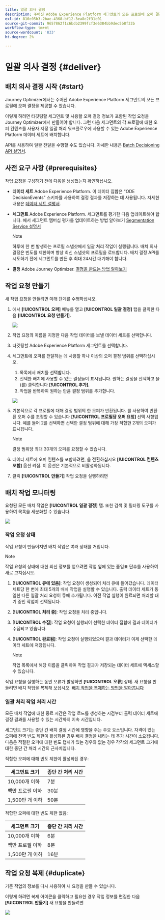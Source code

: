 ```yaml
---
title: 일괄 의사 결정
description: 주어진 Adobe Experience Platform 세그먼트의 모든 프로필에 오퍼 결정을 제공하는 방법을 알아봅니다.
exl-id: 810c05b3-2bae-4368-bf12-3ea8c2f31c01
source-git-commit: 9657862f1c6bdb2399fcf3e6384bb9dec5b8f32b
workflow-type: tm+mt
source-wordcount: '833'
ht-degree: 2%

---
```


# 일괄 의사 결정 {#deliver}

## 배치 의사 결정 시작 {#start}

Journey Optimizer에서는 주어진 Adobe Experience Platform 세그먼트의 모든 프로필에 오퍼 결정을 제공할 수 있습니다.

이렇게 하려면 타깃팅할 세그먼트 및 사용할 오퍼 결정 정보가 포함된 작업 요청을 Journey Optimizer에서 만들어야 합니다. 그런 다음 세그먼트의 각 프로필에 대한 오퍼 컨텐츠를 사용자 지정 일괄 처리 워크플로우에 사용할 수 있는 Adobe Experience Platform 데이터 세트에 배치합니다.

API를 사용하여 일괄 전달을 수행할 수도 있습니다. 자세한 내용은 [Batch Decisioning API 설명서](api-reference/offer-delivery-api/batch-decisioning-api.md).

## 사전 요구 사항 {#prerequisites}

작업 요청을 구성하기 전에 다음을 생성했는지 확인하십시오.

* **데이터 세트** Adobe Experience Platform. 이 데이터 집합은 &quot;ODE DecisionEvents&quot; 스키마를 사용하여 결정 결과를 저장하는 데 사용됩니다. 자세한 내용은 [데이터 세트 설명서](https://experienceleague.adobe.com/docs/experience-platform/catalog/datasets/overview.html?lang=ko).

* **세그먼트** Adobe Experience Platform. 세그먼트를 평가한 다음 업데이트해야 합니다. 에서 세그먼트 멤버십 평가를 업데이트하는 방법 알아보기 [Segmentation Service 설명서](http://www.adobe.com/go/segmentation-overview-en)

   >[!NOTE]
   >
   >하루에 한 번 발생하는 프로필 스냅샷에서 일괄 처리 작업이 실행됩니다. 배치 의사 결정은 빈도를 제한하며 항상 최신 스냅샷의 프로필을 로드합니다. 배치 결정 API를 시도하기 전에 세그먼트를 만든 후 최대 24시간 대기해야 합니다.

* **결정** Adobe Journey Optimizer. [결정을 만드는 방법 알아보기](offer-activities/create-offer-activities.md)

<!-- in API doc, remove these info and add ref here-->

## 작업 요청 만들기

새 작업 요청을 만들려면 아래 단계를 수행하십시오.

1. 에서 **[!UICONTROL 오퍼]** 메뉴를 열고 **[!UICONTROL 일괄 결정]** 탭을 클릭한 다음 **[!UICONTROL 요청 만들기]**.

   ![](assets/batch-create.png)

1. 작업 요청의 이름을 지정한 다음 작업 데이터를 보낼 데이터 세트를 선택합니다.

1. 타깃팅할 Adobe Experience Platform 세그먼트를 선택합니다.

1. 세그먼트에 오퍼를 전달하는 데 사용할 하나 이상의 오퍼 결정 범위를 선택하십시오.
   1. 목록에서 배치를 선택합니다.
   1. 선택한 배치에 사용할 수 있는 결정들이 표시됩니다. 원하는 결정을 선택하고 을(를) 클릭합니다 **[!UICONTROL 추가]**.
   1. 작업을 반복하여 원하는 만큼 결정 범위를 추가합니다.

   ![](assets/batch-decision.png)

1. 기본적으로 각 프로필에 대해 결정 범위의 한 오퍼가 반환됩니다. 를 사용하여 반환된 오퍼 수를 조정할 수 있습니다 **[!UICONTROL 프로필당 오퍼 요청]** 선택 사항입니다. 예를 들어 2를 선택하면 선택한 결정 범위에 대해 가장 적합한 2개의 오퍼가 표시됩니다.

   >[!NOTE]
   >
   >결정 범위당 최대 30개의 오퍼를 요청할 수 있습니다.

1. 데이터 세트에 오퍼 컨텐츠를 포함하려면, 을 전환하십시오 **[!UICONTROL 컨텐츠 포함]** 옵션 켜짐. 이 옵션은 기본적으로 비활성화됩니다.

1. 클릭 **[!UICONTROL 만들기]** 작업 요청을 실행하려면

## 배치 작업 모니터링

요청된 모든 배치 작업은 **[!UICONTROL 일괄 결정]** 탭. 또한 검색 및 필터링 도구를 사용하여 목록을 세분화할 수 있습니다.

![](assets/batch-list.png)

### 작업 요청 상태

작업 요청이 만들어지면 배치 작업은 여러 상태를 거칩니다.

>[!NOTE]
>
>작업 요청의 상태에 대한 최신 정보를 얻으려면 작업 옆에 있는 줄임표 단추를 사용하여 새로 고치십시오.

1. **[!UICONTROL 큐에 있음]**: 작업 요청이 생성되어 처리 큐에 들어갔습니다. 데이터 세트당 한 번에 최대 5개의 배치 작업을 실행할 수 있습니다. 출력 데이터 세트가 동일한 다른 일괄 처리 요청이 큐에 추가됩니다. 이전 작업 실행이 완료되면 처리할 대기 중인 작업이 선택됩니다.
1. **[!UICONTROL 처리 중]**: 작업 요청을 처리 중입니다.
1. **[!UICONTROL 수집]**: 작업 요청이 실행되어 선택한 데이터 집합에 결과 데이터가 수집되고 있습니다.
1. **[!UICONTROL 완료됨]**: 작업 요청이 실행되었으며 결과 데이터가 이제 선택한 데이터 세트에 저장됩니다.

   >[!NOTE]
   >
   >작업 목록에서 해당 이름을 클릭하여 작업 결과가 저장되는 데이터 세트에 액세스할 수 있습니다.

작업 요청을 실행하는 동안 오류가 발생하면 **[!UICONTROL 오류]** 상태. 새 요청을 만들려면 배치 작업을 복제해 보십시오. [배치 작업을 복제하는 방법을 알아봅니다](#duplicate)

### 일괄 처리 작업 처리 시간

모든 배치 작업에 대한 종료 시간은 작업 로드를 생성하는 시점부터 출력 데이터 세트에 결정 결과를 사용할 수 있는 시간까지 지속 시간입니다.

세그먼트 크기는 종단 간 배치 결정 시간에 영향을 주는 주요 요소입니다. 자격이 있는 오퍼에 전역 빈도 제한이 활성화된 경우 배치 결정을 내리는 데 추가 시간이 소요됩니다. 다음은 적절한 오퍼에 대한 빈도 캡처가 있는 경우와 없는 경우 각각의 세그먼트 크기에 대한 종단 간 처리 시간의 근사치입니다.

적합한 오퍼에 대해 빈도 제한이 활성화된 경우:

| 세그먼트 크기 | 종단 간 처리 시간 |
|--------------|----------------------------|
| 10,000개 이하 | 7분 |
| 백만 프로필 이하 | 30분 |
| 1,500만 개 이하 | 50분 |

적합한 오퍼에 대한 빈도 제한 없음:

| 세그먼트 크기 | 종단 간 처리 시간 |
|--------------|----------------------------|
| 10,000개 이하 | 6분 |
| 백만 프로필 이하 | 8분 |
| 1,500만 개 이하 | 16분 |

## 작업 요청 복제 {#duplicate}

기존 작업의 정보를 다시 사용하여 새 요청을 만들 수 있습니다.

이렇게 하려면 복제 아이콘을 클릭하고 필요한 경우 작업 정보를 편집한 다음 **[!UICONTROL 만들기]** 새 요청을 만들려면

![](assets/batch-duplicate.png)
